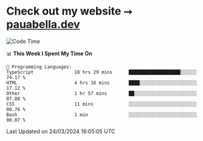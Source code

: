 # Check out my website ⭢ [pauabella.dev](https://pauabella.dev)

<!--START_SECTION:waka-->
![Code Time](http://img.shields.io/badge/Code%20Time-3%2C139%20hrs%2039%20mins-blue)

📊 **This Week I Spent My Time On** 

```text
💬 Programming Languages: 
TypeScript               18 hrs 29 mins      ███████████████████░░░░░░   74.17 % 
HTML                     4 hrs 16 mins       ████░░░░░░░░░░░░░░░░░░░░░   17.12 % 
Other                    1 hr 57 mins        ██░░░░░░░░░░░░░░░░░░░░░░░   07.88 % 
CSS                      11 mins             ░░░░░░░░░░░░░░░░░░░░░░░░░   00.76 % 
Bash                     1 min               ░░░░░░░░░░░░░░░░░░░░░░░░░   00.07 % 
```


 Last Updated on 24/03/2024 16:05:05 UTC
<!--END_SECTION:waka-->
